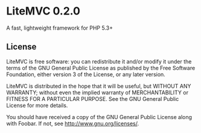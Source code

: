 LiteMVC 0.2.0
=============

A fast, lightweight framework for PHP 5.3+

License
-------

LiteMVC is free software: you can redistribute it and/or modify
it under the terms of the GNU General Public License as published by
the Free Software Foundation, either version 3 of the License, or
any later version.

LiteMVC is distributed in the hope that it will be useful,
but WITHOUT ANY WARRANTY; without even the implied warranty of
MERCHANTABILITY or FITNESS FOR A PARTICULAR PURPOSE.  See the
GNU General Public License for more details.

You should have received a copy of the GNU General Public License
along with Foobar.  If not, see <http://www.gnu.org/licenses/>.
